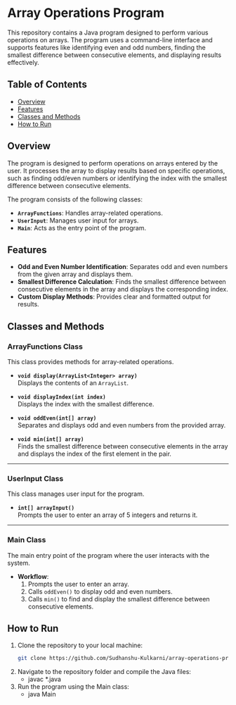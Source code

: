 # Array Operations Program

This repository contains a Java program designed to perform various operations on arrays. The program uses a command-line interface and supports features like identifying even and odd numbers, finding the smallest difference between consecutive elements, and displaying results effectively.

## Table of Contents
- [Overview](#overview)
- [Features](#features)
- [Classes and Methods](#classes-and-methods)
- [How to Run](#how-to-run)

## Overview
The program is designed to perform operations on arrays entered by the user. It processes the array to display results based on specific operations, such as finding odd/even numbers or identifying the index with the smallest difference between consecutive elements.

The program consists of the following classes:
- **`ArrayFunctions`**: Handles array-related operations.
- **`UserInput`**: Manages user input for arrays.
- **`Main`**: Acts as the entry point of the program.

## Features
- **Odd and Even Number Identification**: Separates odd and even numbers from the given array and displays them.
- **Smallest Difference Calculation**: Finds the smallest difference between consecutive elements in the array and displays the corresponding index.
- **Custom Display Methods**: Provides clear and formatted output for results.

## Classes and Methods

### ArrayFunctions Class
This class provides methods for array-related operations.

- **`void display(ArrayList<Integer> array)`**  
  Displays the contents of an `ArrayList`.

- **`void displayIndex(int index)`**  
  Displays the index with the smallest difference.

- **`void oddEven(int[] array)`**  
  Separates and displays odd and even numbers from the provided array.

- **`void min(int[] array)`**  
  Finds the smallest difference between consecutive elements in the array and displays the index of the first element in the pair.

---

### UserInput Class
This class manages user input for the program.

- **`int[] arrayInput()`**  
  Prompts the user to enter an array of 5 integers and returns it.

---

### Main Class
The main entry point of the program where the user interacts with the system.

- **Workflow**:
  1. Prompts the user to enter an array.
  2. Calls `oddEven()` to display odd and even numbers.
  3. Calls `min()` to find and display the smallest difference between consecutive elements.

## How to Run

1. Clone the repository to your local machine:
   ```bash
   git clone https://github.com/Sudhanshu-Kulkarni/array-operations-program.git
2. Navigate to the repository folder and compile the Java files:
   - javac *.java
3. Run the program using the Main class:
   - java Main
